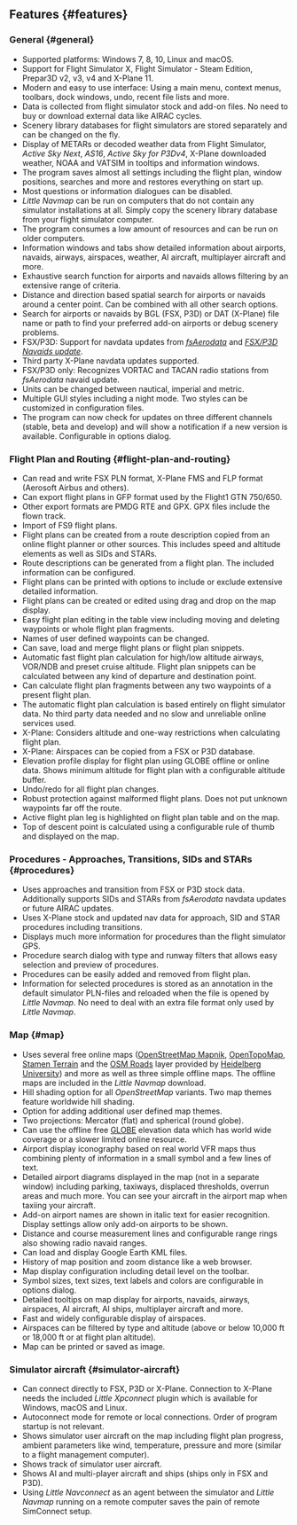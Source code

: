 ## Features {#features}

### General {#general}

* Supported platforms: Windows 7, 8, 10, Linux and macOS.
* Support for Flight Simulator X, Flight Simulator - Steam Edition, Prepar3D v2, v3, v4 and X-Plane 11.
* Modern and easy to use interface: Using a main menu, context menus, toolbars, dock windows, undo, recent file lists and more.
* Data is collected from flight simulator stock and add-on files. No need to buy or download external data like AIRAC cycles.
* Scenery library databases for flight simulators are stored separately and can be changed on the fly.
* Display of METARs or decoded weather data from Flight Simulator, _Active Sky Next_, _AS16_, _Active Sky for P3Dv4_, X-Plane downloaded weather, NOAA and VATSIM in tooltips and information windows.
* The program saves almost all settings including the flight plan, window positions, searches and more and restores everything on start up.
* Most questions or information dialogues can be disabled.
* _Little Navmap_ can be run on computers that do not contain any simulator installations at all. Simply copy the scenery library database from your flight simulator computer.
* The program consumes a low amount of resources and can be run on older computers.
* Information windows and tabs show detailed information about airports, navaids, airways, airspaces, weather, AI aircraft, multiplayer aircraft and more.
* Exhaustive search function for airports and navaids allows filtering by an extensive range of criteria.
* Distance and direction based spatial search for airports or navaids around a center point. Can be combined with all other search options.
* Search for airports or navaids by BGL \(FSX, P3D\) or DAT \(X-Plane\) file name or path to find your preferred add-on airports or debug scenery problems.
* FSX/P3D: Support for navdata updates from [_fsAerodata_](https://www.fsaerodata.com) and [_FSX/P3D Navaids update_](http://www.aero.sors.fr/navaids3.html).
* Third party X-Plane navdata updates supported.
* FSX/P3D only: Recognizes VORTAC and TACAN radio stations from _fsAerodata_ navaid update.
* Units can be changed between nautical, imperial and metric.
* Multiple GUI styles including a night mode. Two styles can be customized in configuration files.
* The program can now check for updates on three different channels \(stable, beta and develop\) and will show a notification if a new version is available. Configurable in options dialog.

### Flight Plan and Routing {#flight-plan-and-routing}

* Can read and write FSX PLN format, X-Plane FMS and FLP format \(Aerosoft Airbus and others\).
* Can export flight plans in GFP format used by the Flight1 GTN 750/650.
* Other export formats are PMDG RTE and GPX. GPX files include the flown track.
* Import of FS9 flight plans.
* Flight plans can be created from a route description copied from an online flight planner or other sources. This includes speed and altitude elements as well as SIDs and STARs.
* Route descriptions can be generated from a flight plan. The included information can be configured.
* Flight plans can be printed with options to include or exclude extensive detailed information.
* Flight plans can be created or edited using drag and drop on the map display.
* Easy flight plan editing in the table view including moving and deleting waypoints or whole flight plan fragments.
* Names of user defined waypoints can be changed.
* Can save, load and merge flight plans or flight plan snippets.
* Automatic fast flight plan calculation for high/low altitude airways, VOR/NDB and preset cruise altitude. Flight plan snippets can be calculated between any kind of departure and destination point.
* Can calculate flight plan fragments between any two waypoints of a present flight plan.
* The automatic flight plan calculation is based entirely on flight simulator data. No third party data needed and no slow and unreliable online services used.
* X-Plane: Considers altitude and one-way restrictions when calculating flight plan.
* X-Plane: Airspaces can be copied from a FSX or P3D database.
* Elevation profile display for flight plan using GLOBE offline or online data. Shows minimum altitude for flight plan with a configurable altitude buffer.
* Undo/redo for all flight plan changes.
* Robust protection against malformed flight plans. Does not put unknown waypoints far off the route.
* Active flight plan leg is highlighted on flight plan table and on the map.
* Top of descent point is calculated using a configurable rule of thumb and displayed on the map.

### Procedures - Approaches, Transitions, SIDs and STARs {#procedures}

* Uses approaches and transition from FSX or P3D stock data. Additionally supports SIDs and STARs from _fsAerodata_ navdata updates or future AIRAC updates.
* Uses X-Plane stock and updated nav data for approach, SID and STAR procedures including transitions.
* Displays much more information for procedures than the flight simulator GPS.
* Procedure search dialog with type and runway filters that allows easy selection and preview of procedures.
* Procedures can be easily added and removed from flight plan.
* Information for selected procedures is stored as an annotation in the default simulator PLN-files and reloaded when the file is opened by _Little Navmap_. No need to deal with an extra file format only used by _Little Navmap_.

### Map {#map}

* Uses several free online maps \([OpenStreetMap Mapnik](http://www.openstreetmap.org), [OpenTopoMap](http://www.opentopomap.org), [Stamen Terrain](http://maps.stamen.com) and the [OSM Roads](http://korona.geog.uni-heidelberg.de) layer provided by [Heidelberg University](http://giscience.uni-hd.de/)\) and more as well as three simple offline maps. The offline maps are included in the _Little Navmap_ download.
* Hill shading option for all _OpenStreetMap_ variants. Two map themes feature worldwide hill shading.
* Option for adding additional user defined map themes.
* Two projections: Mercator \(flat\) and spherical \(round globe\).
* Can use the offline free [GLOBE](https://ngdc.noaa.gov/mgg/topo/globe.html) elevation data which has world wide coverage or a slower limited online resource.
* Airport display iconography based on real world VFR maps thus combining plenty of information in a small symbol and a few lines of text.
* Detailed airport diagrams displayed in the map \(not in a separate window\) including parking, taxiways, displaced thresholds, overrun areas and much more. You can see your aircraft in the airport map when taxiing your aircraft.
* Add-on airport names are shown in italic text for easier recognition. Display settings allow only add-on airports to be shown.
* Distance and course measurement lines and configurable range rings also showing radio navaid ranges.
* Can load and display Google Earth KML files.
* History of map position and zoom distance like a web browser.
* Map display configuration including detail level on the toolbar.
* Symbol sizes, text sizes, text labels and colors are configurable in options dialog.
* Detailed tooltips on map display for airports, navaids, airways, airspaces, AI aircraft, AI ships, multiplayer aircraft and more.
* Fast and widely configurable display of airspaces.
* Airspaces can be filtered by type and altitude \(above or below 10,000 ft or 18,000 ft or at flight plan altitude\).
* Map can be printed or saved as image.

### Simulator aircraft {#simulator-aircraft}

* Can connect directly to FSX, P3D or X-Plane. Connection to X-Plane needs the included _Little Xpconnect_ plugin which is available for Windows, macOS and Linux.
* Autoconnect mode for remote or local connections. Order of program startup is not relevant.
* Shows simulator user aircraft on the map including flight plan progress, ambient parameters like wind, temperature, pressure and more \(similar to a flight management computer\).
* Shows track of simulator user aircraft.
* Shows AI and multi-player aircraft and ships \(ships only in FSX and P3D\).
* Using _Little Navconnect_ as an agent between the simulator and _Little Navmap_ running on a remote computer saves the pain of remote SimConnect setup.


